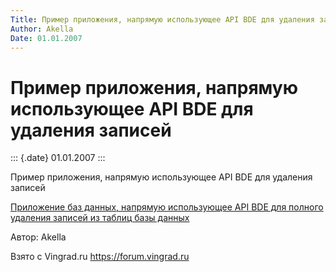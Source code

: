```yaml
---
Title: Пример приложения, напрямую использующее API BDE для удаления записей
Author: Akella
Date: 01.01.2007
---
```



Пример приложения, напрямую использующее API BDE для удаления записей
=====================================================================

::: {.date}
01.01.2007
:::

Пример приложения, напрямую использующее API BDE для удаления записей

[Приложение баз данных, напрямую использующее API BDE для полного
удаления записей из таблиц базы данных](16_1.zip)

Автор: Akella

Взято с Vingrad.ru <https://forum.vingrad.ru>
